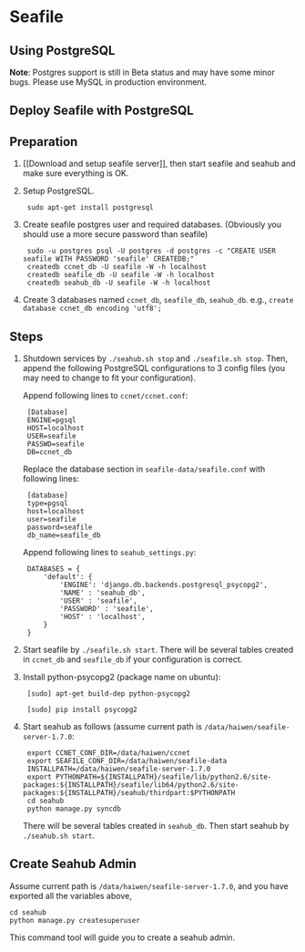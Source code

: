 # Seafile
## Using PostgreSQL

**Note**: Postgres support is still in Beta status and may have some minor bugs. Please use MySQL in production environment.

## Deploy Seafile with PostgreSQL

## Preparation

1. [[Download and setup seafile server]], then start seafile and seahub and make sure everything is OK.

2. Setup PostgreSQL.

        sudo apt-get install postgresql

3. Create seafile postgres user and required databases. (Obviously you should use a more secure password than seafile)

        sudo -u postgres psql -U postgres -d postgres -c "CREATE USER seafile WITH PASSWORD 'seafile' CREATEDB;"
        createdb ccnet_db -U seafile -W -h localhost
        createdb seafile_db -U seafile -W -h localhost
        createdb seahub_db -U seafile -W -h localhost

3. Create 3 databases named `ccnet_db`, `seafile_db`, `seahub_db`. e.g., ``create database ccnet_db encoding 'utf8';``

## Steps

1. Shutdown services by `./seahub.sh stop` and `./seafile.sh stop`. Then, append the following PostgreSQL configurations to 3 config files (you may need to change to fit your configuration).

    Append following lines to `ccnet/ccnet.conf`:

        [Database]
        ENGINE=pgsql
        HOST=localhost
        USER=seafile
        PASSWD=seafile
        DB=ccnet_db

    Replace the database section in `seafile-data/seafile.conf` with following lines:

        [database]
        type=pgsql
        host=localhost
        user=seafile
        password=seafile
        db_name=seafile_db

    Append following lines to `seahub_settings.py`:

        DATABASES = {
            'default': {
                'ENGINE': 'django.db.backends.postgresql_psycopg2',
                'NAME' : 'seahub_db',
                'USER' : 'seafile',
                'PASSWORD' : 'seafile',
                'HOST' : 'localhost',
            }
        }

2. Start seafile by `./seafile.sh start`. There will be several tables created in `ccnet_db` and `seafile_db` if your configuration is correct.

3. Install python-psycopg2 (package name on ubuntu):

        [sudo] apt-get build-dep python-psycopg2

        [sudo] pip install psycopg2

4. Start seahub as follows (assume current path is `/data/haiwen/seafile-server-1.7.0`:

        export CCNET_CONF_DIR=/data/haiwen/ccnet
        export SEAFILE_CONF_DIR=/data/haiwen/seafile-data
        INSTALLPATH=/data/haiwen/seafile-server-1.7.0
        export PYTHONPATH=${INSTALLPATH}/seafile/lib/python2.6/site-packages:${INSTALLPATH}/seafile/lib64/python2.6/site-packages:${INSTALLPATH}/seahub/thirdpart:$PYTHONPATH
        cd seahub
        python manage.py syncdb

    There will be several tables created in `seahub_db`. Then start seahub by `./seahub.sh start`.

## Create Seahub Admin

Assume current path is `/data/haiwen/seafile-server-1.7.0`, and you have exported all the variables above,

    cd seahub
    python manage.py createsuperuser

This command tool will guide you to create a seahub admin.
